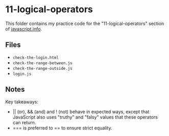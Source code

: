 # 11-logical-operators

This folder contains my practice code for the "11-logical-operators" section of [javascript.info](https://javascript.info/).

## Files

- `check-the-login.html` 
- `check-the-range-between.js`
- `check-the-range-outside.js`
- `login.js`

## Notes

Key takeaways:
- || (or), && (and) and ! (not) behave in expected ways, except that JavaScript also uses "truthy" and "falsy" values that these operators can return.
- === is preferred to == to ensure strict equality.
